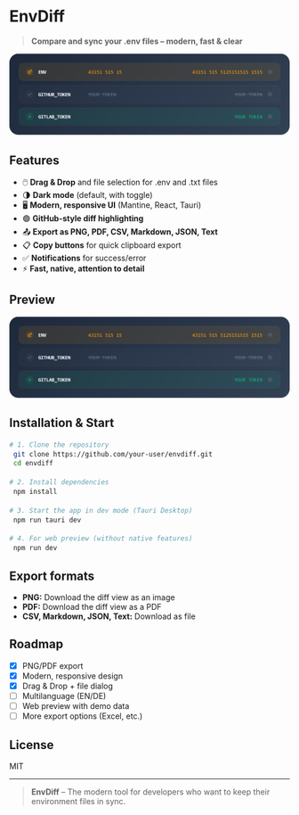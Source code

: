 # EnvDiff

> **Compare and sync your .env files – modern, fast & clear**

![Preview](docs/screenshot.png)

## Features

- 🖱️ **Drag & Drop** and file selection for .env and .txt files
- 🌗 **Dark mode** (default, with toggle)
- 🖥️ **Modern, responsive UI** (Mantine, React, Tauri)
- 🟢 **GitHub-style diff highlighting**
- 📤 **Export as PNG, PDF, CSV, Markdown, JSON, Text**
- 📋 **Copy buttons** for quick clipboard export
- ✅ **Notifications** for success/error
- ⚡ **Fast, native, attention to detail**

## Preview

![Screenshot](docs/screenshot.png)

## Installation & Start

```bash
# 1. Clone the repository
 git clone https://github.com/your-user/envdiff.git
 cd envdiff

# 2. Install dependencies
 npm install

# 3. Start the app in dev mode (Tauri Desktop)
 npm run tauri dev

# 4. For web preview (without native features)
 npm run dev
```

## Export formats
- **PNG:** Download the diff view as an image
- **PDF:** Download the diff view as a PDF
- **CSV, Markdown, JSON, Text:** Download as file

## Roadmap
- [x] PNG/PDF export
- [x] Modern, responsive design
- [x] Drag & Drop + file dialog
- [ ] Multilanguage (EN/DE)
- [ ] Web preview with demo data
- [ ] More export options (Excel, etc.)

## License
MIT

---

> **EnvDiff** – The modern tool for developers who want to keep their environment files in sync.
